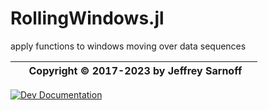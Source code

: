 # RollingWindows.jl
apply functions to windows moving over data sequences

|&nbsp;&nbsp;&nbsp;  [<a>&nbsp;Copyright © 2017-2023 by Jeffrey Sarnoff</a>](https://github.com/JeffreySarnoff/RollingFunctions.jl/tree/v1) &nbsp;&nbsp;&nbsp;|
|----------:|


[![Dev Documentation](https://img.shields.io/badge/docs-dev-blue.svg)](https://JeffreySarnoff.github.io/RollingWindows.jl/dev)
